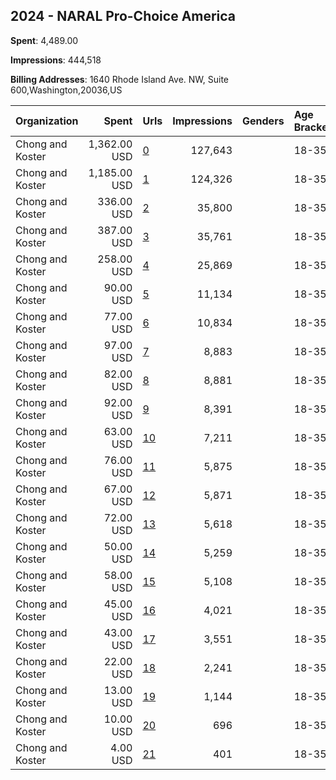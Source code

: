 ## 2024 - NARAL Pro-Choice America 
**Spent**: 4,489.00

**Impressions**: 444,518

**Billing Addresses**: 1640 Rhode Island Ave. NW, Suite 600,Washington,20036,US

|Organization|Spent|Urls|Impressions|Genders|Age Brackets|Country Codes|
|:---|---:|:---|---:|:---|:---|:---|
|Chong and Koster|1,362.00 USD|[0](https://www.snap.com/political-ads/asset/354003e15b78fec683e4983b06971ca8105e59d95e1b8b17714a2b0a90ad8dd9?mediaType=jpeg)|127,643||18-35|united states|
|Chong and Koster|1,185.00 USD|[1](https://www.snap.com/political-ads/asset/109f6ef84705f3f5a3fe4380011f67e5a0759d55dcacc5514ec155eb88aaabe1?mediaType=jpeg)|124,326||18-35|united states|
|Chong and Koster|336.00 USD|[2](https://www.snap.com/political-ads/asset/c0ab8322319609e59721d5f224fde1f3c1a691be1488260e3fdcd92bcb215fbb?mediaType=mp4)|35,800||18-35|united states|
|Chong and Koster|387.00 USD|[3](https://www.snap.com/political-ads/asset/109f6ef84705f3f5a3fe4380011f67e5a0759d55dcacc5514ec155eb88aaabe1?mediaType=jpeg)|35,761||18-35|united states|
|Chong and Koster|258.00 USD|[4](https://www.snap.com/political-ads/asset/208f9f4ce7a0d88eed46f6dd37722c945ec899b21e13c46a1eb7f38956c48bf9?mediaType=mp4)|25,869||18-35|united states|
|Chong and Koster|90.00 USD|[5](https://www.snap.com/political-ads/asset/65eae4677e1f42f2d21dc31831ce4ab772bb0d032e013d43e931744ab9313201?mediaType=mp4)|11,134||18-35|united states|
|Chong and Koster|77.00 USD|[6](https://www.snap.com/political-ads/asset/fa2ad9db1ee28d66c601e3408aeda884afcc2d6d52664b2cdd7023f899bb0820?mediaType=mp4)|10,834||18-35|united states|
|Chong and Koster|97.00 USD|[7](https://www.snap.com/political-ads/asset/8a003a87e62b79ade206e635bce8f7d4e5f5d7597e42fc9ba3e4b1b3a79c3425?mediaType=mp4)|8,883||18-35|united states|
|Chong and Koster|82.00 USD|[8](https://www.snap.com/political-ads/asset/109f6ef84705f3f5a3fe4380011f67e5a0759d55dcacc5514ec155eb88aaabe1?mediaType=jpeg)|8,881||18-35|united states|
|Chong and Koster|92.00 USD|[9](https://www.snap.com/political-ads/asset/5b5f9aaf246d706b8dacf432af11142ace168b01ff5e4ab5a5c3b9e776ca3a71?mediaType=mp4)|8,391||18-35|united states|
|Chong and Koster|63.00 USD|[10](https://www.snap.com/political-ads/asset/109f6ef84705f3f5a3fe4380011f67e5a0759d55dcacc5514ec155eb88aaabe1?mediaType=jpeg)|7,211||18-35|united states|
|Chong and Koster|76.00 USD|[11](https://www.snap.com/political-ads/asset/109f6ef84705f3f5a3fe4380011f67e5a0759d55dcacc5514ec155eb88aaabe1?mediaType=jpeg)|5,875||18-35|united states|
|Chong and Koster|67.00 USD|[12](https://www.snap.com/political-ads/asset/354003e15b78fec683e4983b06971ca8105e59d95e1b8b17714a2b0a90ad8dd9?mediaType=jpeg)|5,871||18-35|united states|
|Chong and Koster|72.00 USD|[13](https://www.snap.com/political-ads/asset/50077b6d2109ceff5be7df670278bcdb112f15c50cd3949cec4258ab094ffb89?mediaType=mp4)|5,618||18-35|united states|
|Chong and Koster|50.00 USD|[14](https://www.snap.com/political-ads/asset/b77ca3652f2a91c1bf0efa6d7f96eef0330adccba997285fe47402dcca98a1a6?mediaType=mp4)|5,259||18-35|united states|
|Chong and Koster|58.00 USD|[15](https://www.snap.com/political-ads/asset/282f9913ae5c4a066a6d649c49767830979b57e058ed9b4bdde8d10b857285d4?mediaType=mp4)|5,108||18-35|united states|
|Chong and Koster|45.00 USD|[16](https://www.snap.com/political-ads/asset/a719498a5c0fbb0b885757b30517fc609f15a690c18196b5134e6585ba9aed61?mediaType=mp4)|4,021||18-35|united states|
|Chong and Koster|43.00 USD|[17](https://www.snap.com/political-ads/asset/ce99d436775fe4e80369598b59b186888c1b3bb0080487e302f225de8b58b636?mediaType=mp4)|3,551||18-35|united states|
|Chong and Koster|22.00 USD|[18](https://www.snap.com/political-ads/asset/354003e15b78fec683e4983b06971ca8105e59d95e1b8b17714a2b0a90ad8dd9?mediaType=jpeg)|2,241||18-35|united states|
|Chong and Koster|13.00 USD|[19](https://www.snap.com/political-ads/asset/eec277660b72c8d25e88ed9558487ab4488b295d3efb3b8dd7c75eed99df6687?mediaType=mp4)|1,144||18-35|united states|
|Chong and Koster|10.00 USD|[20](https://www.snap.com/political-ads/asset/354003e15b78fec683e4983b06971ca8105e59d95e1b8b17714a2b0a90ad8dd9?mediaType=jpeg)|696||18-35|united states|
|Chong and Koster|4.00 USD|[21](https://www.snap.com/political-ads/asset/354003e15b78fec683e4983b06971ca8105e59d95e1b8b17714a2b0a90ad8dd9?mediaType=jpeg)|401||18-35|united states|
